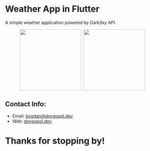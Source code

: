 # Weather App in Flutter
A simple weather application powered by DarkSky API.
 <p align="center">
 <kbd>
   <img src="https://user-images.githubusercontent.com/30866972/82472960-3dfb1780-9b0c-11ea-973c-48347d1e141f.png" width="200">
   </kbd>
 <kbd>
 <img src="https://user-images.githubusercontent.com/30866972/82472953-3b002700-9b0c-11ea-8e00-95ce2303f662.png" width="200">
 </kbd>
 </p>
 

## Contact Info:
- Email: bogdan@dovgopol.dev
- Web: [dovgopol.dev](https://dovgopol.dev)

# Thanks for stopping by!


